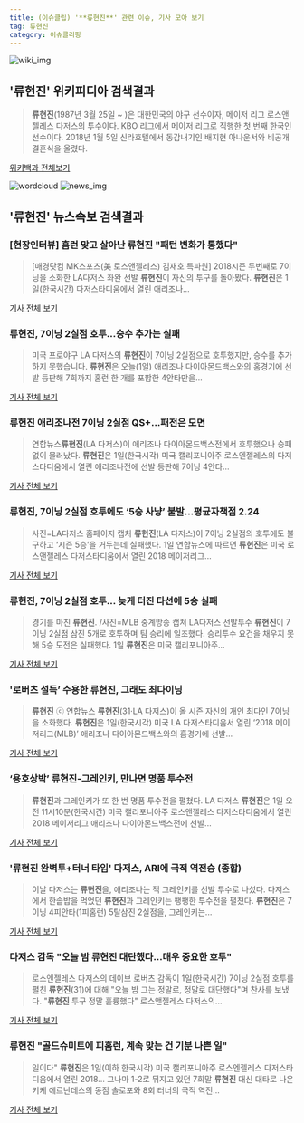 ```yaml
---
title: (이슈클립) '**류현진**' 관련 이슈, 기사 모아 보기
tag: 류현진
category: 이슈클리핑
---
```

![wiki_img](https://user-images.githubusercontent.com/42597476/44503234-41136a80-a6d0-11e8-9071-6fc6418eafe4.png)
## **'**류현진**'** 위키피디아 검색결과
>**류현진**(1987년 3월 25일 ~ )은 대한민국의 야구 선수이자, 메이저 리그 로스앤젤레스 다저스의 투수이다. KBO 리그에서 메이저 리그로 직행한 첫 번째 한국인 선수이다. 2018년 1월 5일 신라호텔에서 동갑내기인 배지현 아나운서와 비공개 결혼식을 올렸다.

<a href="https://ko.wikipedia.org/wiki/류현진" target="_blank">위키백과 전체보기</a>

![wordcloud](https://s3.ap-northeast-2.amazonaws.com/lyrics101-wordcloud/2018-09-01-1535782096.png)
![news_img](https://user-images.githubusercontent.com/42597476/44507050-1206f400-a6e4-11e8-8d98-7ffbfebb353f.png)
## **'**류현진**'** 뉴스속보 검색결과
### [현장인터뷰] 홈런 맞고 살아난 **류현진** "패턴 변화가 통했다"

>[매경닷컴 MK스포츠(美 로스앤젤레스) 김재호 특파원] 2018시즌 두번째로 7이닝을 소화한 LA다저스 좌완 선발 **류현진**이 자신의 투구를 돌아봤다. **류현진**은 1일(한국시간) 다저스타디움에서 열린 애리조나...

<a href="http://sports.mk.co.kr/view.php?year=2018&no=550968" target="_blank">기사 전체 보기</a>

### **류현진**, 7이닝 2실점 호투…승수 추가는 실패

>미국 프로야구 LA 다저스의 **류현진**이 7이닝 2실점으로 호투했지만, 승수를 추가하지 못했습니다. **류현진**은 오늘(1일) 애리조나 다이아몬드백스와의 홈경기에 선발 등판해 7회까지 홈런 한 개를 포함한 4안타만을...

<a href="http://news.kbs.co.kr/news/view.do?ncd=4032563&ref=A" target="_blank">기사 전체 보기</a>

### **류현진** 애리조나전 7이닝 2실점 QS+…패전은 모면

>연합뉴스**류현진**(LA 다저스)이 애리조나 다이아몬드백스전에서 호투했으나 승패없이 물러났다. **류현진**은 1일(한국시각) 미국 캘리포니아주 로스엔젤레스의 다저스타디움에서 열린 애리조나전에 선발 등판해 7이닝 4안타...

<a href="http://sports.chosun.com/news/ntype.htm?id=201809020100004670000133&servicedate=20180901" target="_blank">기사 전체 보기</a>

### **류현진**, 7이닝 2실점 호투에도 ‘5승 사냥’ 불발…평균자책점 2.24

>사진=LA다저스 홈페이지 캡처 **류현진**(LA 다저스)이 7이닝 2실점의 호투에도 불구하고 ‘시즌 5승’을 거두는데 실패했다. 1일 연합뉴스에 따르면 **류현진**은 미국 로스앤젤레스 다저스타디움에서 열린 2018 메이저리그...

<a href="http://www.newsway.co.kr/news/view?tp=1&ud=2018090113472301368" target="_blank">기사 전체 보기</a>

### **류현진**, 7이닝 2실점 호투… 늦게 터진 타선에 5승 실패

>경기를 마친 **류현진**. /사진=MLB 중계방송 캡쳐 LA다저스 선발투수 **류현진**이 7이닝 2실점 삼진 5개로 호투하며 팀 승리에 일조했다. 승리투수 요건을 채우지 못해 5승 도전은 실패했다. 1일 **류현진**은 미국 캘리포니아주...

<a href="http://moneys.mt.co.kr/news/mwView.php?no=2018090114388024649" target="_blank">기사 전체 보기</a>

### '로버츠 설득’ 수용한 **류현진**, 그래도 최다이닝

>**류현진** ⓒ 연합뉴스 **류현진**(31·LA 다저스)이 올 시즌 자신의 개인 최다인 7이닝을 소화했다. **류현진**은 1일(한국시각) 미국 LA 다저스타디움서 열린 ‘2018 메이저리그(MLB)’ 애리조나 다이아몬드백스와의 홈경기에 선발...

<a href="http://www.dailian.co.kr/news/view/736570/?sc=naver" target="_blank">기사 전체 보기</a>

### ‘용호상박’ **류현진**-그레인키, 만나면 명품 투수전

>**류현진**과 그레인키가 또 한 번 명품 투수전을 펼쳤다. LA 다저스 **류현진**은 1일 오전 11시10분(한국시간) 미국 캘리포니아주 로스앤젤레스 다저스타디움에서 열린 2018 메이저리그 애리조나 다이아몬드백스전에 선발...

<a href="http://www.kukinews.com/news/article.html?no=581706" target="_blank">기사 전체 보기</a>

### '**류현진** 완벽투+터너 타임' 다저스, ARI에 극적 역전승 (종합)

>이날 다저스는 **류현진**을, 애리조나는 잭 그레인키를 선발 투수로 나섰다. 다저스에서 한솥밥을 먹었던 **류현진**과 그레인키는 팽팽한 투수전을 펼쳤다. **류현진**은 7이닝 4피안타(1피홈런) 5탈삼진 2실점을, 그레인키는...

<a href="http://www.osen.co.kr/article/G1110979898" target="_blank">기사 전체 보기</a>

### 다저스 감독 "오늘 밤 **류현진** 대단했다…매우 중요한 호투"

>로스앤젤레스 다저스의 데이브 로버츠 감독이 1일(한국시간) 7이닝 2실점 호투를 펼친 **류현진**(31)에 대해 "오늘 밤 그는 정말로, 정말로 대단했다"며 찬사를 보냈다. "**류현진** 투구 정말 훌륭했다" 로스앤젤레스 다저스의...

<a href="http://app.yonhapnews.co.kr/YNA/Basic/SNS/r.aspx?c=AKR20180901039200075&did=1195m" target="_blank">기사 전체 보기</a>

### **류현진** "골드슈미트에 피홈런, 계속 맞는 건 기분 나쁜 일"

>일이다" **류현진**은 1일(이하 한국시각) 미국 캘리포니아주 로스엔젤레스 다저스타디움에서 열린 2018... 그나마 1-2로 뒤지고 있던 7회말 **류현진** 대신 대타로 나온 키케 에르난데스의 동점 솔로포와 8회 터너의 극적 역전...

<a href="http://sports.hankooki.com/lpage/mlb/201809/sp2018090115011095810.htm" target="_blank">기사 전체 보기</a>


